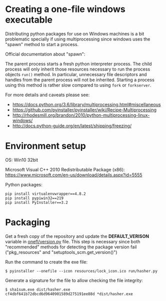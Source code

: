 # Creating a one-file windows executable

Distributing python packages for use on Windows machines is
a bit problematic specially if using multiprocessing since
windows uses the "spawn" method to start a process.

Official documentation about "spawn":

The parent process starts a fresh python interpreter process. The child
process will only inherit those resources necessary to run the process objects
`run()` method. In particular, unnecessary file descriptors and handles from the
parent process will not be inherited. Starting a process using this method is
rather slow compared to using `fork` or `forkserver`.


For more details and caveats please see:

- https://docs.python.org/3.6/library/multiprocessing.html#miscellaneous
- https://github.com/pyinstaller/pyinstaller/wiki/Recipe-Multiprocessing
- http://rhodesmill.org/brandon/2010/python-multiprocessing-linux-windows/
- http://docs.python-guide.org/en/latest/shipping/freezing/


# Environment setup

OS: Win10 32bit

Microsoft Visual C++ 2010 Redistributable Package (x86): https://www.microsoft.com/en-us/download/details.aspx?id=5555

Python packages:

    pip install virtualenvwrapper==4.8.2
    pip install pypiwin32==219 
    pip install PyInstaller==3.2


# Packaging

Get a fresh copy of the repository and update the **DEFAULT_VERISON**
variable in [onefl/version.py](onefl/version.py) file.
This step is necessary since both "recommended" methods for detecting 
the package version fail ("pkg_resources" and "setuptools_scm.get_version()")

Run the command to create the exe file:

    $ pyinstaller --onefile --icon resources/lock_icon.ico run/hasher.py 


Generate a signature for the file to allow checking the file integrity:

    $ sha1sum.exe dist/hasher.exe
    cf4dbf641b72dbcd6d9640901589d275191ee88d *dist/hasher.exe

